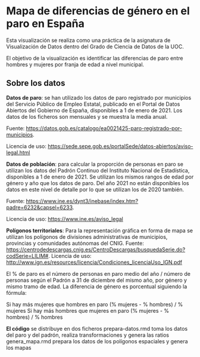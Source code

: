 # Mapa de diferencias de género en el paro en España

Esta visualización se realiza como una práctica de la asignatura de Visualización de Datos dentro del Grado de Ciencia de Datos de la UOC.

El objetivo de la visualización es identificar las diferencias de paro entre hombres y mujeres por franja de edad a nivel municipal.

## Sobre los datos

**Datos de paro**: se han utilizado los datos de paro registrado por municipios del Servicio Público de Empleo Estatal, publicado en el Portal de Datos Abiertos del Gobierno de España, disponibles a 1 de enero de 2021. Los datos de los ficheros son mensuales y se muestra la media anual.

Fuente: https://datos.gob.es/catalogo/ea0021425-paro-registrado-por-municipios.

Licencia de uso: https://sede.sepe.gob.es/portalSede/datos-abiertos/aviso-legal.html

**Datos de población**: para calcular la proporción de personas en paro se utilizan los datos del Padrón Continuo del Instituto Nacional de Estadística, disponibles a 1 de enero de 2021. Se utilizan los mismos rangos de edad por género y año que los datos de paro. Del año 2021 no están disponibles los datos en este nivel de detalle por lo que se utilizan los de 2020 también.

Fuente: https://www.ine.es/dynt3/inebase/index.htm?padre=6232&capsel=6233.

Licencia de uso: https://www.ine.es/aviso_legal

**Polígonos territoriales**: Para la representación gráfica en forma de mapa se utilizan los polígonos de divisiones administrativas de municipios, provincias y comunidades autónomas del CNIG.
Fuente: https://centrodedescargas.cnig.es/CentroDescargas/busquedaSerie.do?codSerie=LILIM#.
Licencia de uso: http://www.ign.es/resources/licencia/Condiciones_licenciaUso_IGN.pdf

El % de paro es el número de personas en paro medio del año / número de personas según el Padrón a 31 de diciembre del mismo año, por género y mismo tramo de edad. La diferencia de género es porcentual siguiendo la fórmula:

Si hay más mujeres que hombres en paro (% mujeres - % hombres) / % mujeres
Si hay más hombres que mujeres en paro (% mujeres - % hombres) / % hombres

**El código** se distribuye en dos ficheros
prepara-datos.rmd toma los datos del paro y del padrón, realiza transformaciones y genera las ratios
genera_mapa.rmd prepara los datos de los polígonos espaciales y genera los mapas
